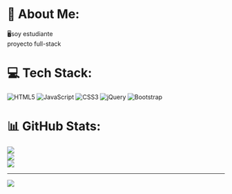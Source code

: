 # 💫 About Me:
🖥️soy estudiante <br>proyecto full-stack


# 💻 Tech Stack:
![HTML5](https://img.shields.io/badge/html5-%23E34F26.svg?style=for-the-badge&logo=html5&logoColor=white) ![JavaScript](https://img.shields.io/badge/javascript-%23323330.svg?style=for-the-badge&logo=javascript&logoColor=%23F7DF1E) ![CSS3](https://img.shields.io/badge/css3-%231572B6.svg?style=for-the-badge&logo=css3&logoColor=white) ![jQuery](https://img.shields.io/badge/jquery-%230769AD.svg?style=for-the-badge&logo=jquery&logoColor=white) ![Bootstrap](https://img.shields.io/badge/bootstrap-%23563D7C.svg?style=for-the-badge&logo=bootstrap&logoColor=white)
# 📊 GitHub Stats:
![](https://github-readme-stats.vercel.app/api?username=FranciscoRigo&theme=dracula&hide_border=false&include_all_commits=false&count_private=false)<br/>
![](https://github-readme-streak-stats.herokuapp.com/?user=FranciscoRigo&theme=dracula&hide_border=false)<br/>
![](https://github-readme-stats.vercel.app/api/top-langs/?username=FranciscoRigo&theme=dracula&hide_border=false&include_all_commits=false&count_private=false&layout=compact)

---
[![](https://visitcount.itsvg.in/api?id=FranciscoRigo&icon=0&color=0)](https://visitcount.itsvg.in)

<!-- Proudly created with GPRM ( https://gprm.itsvg.in ) -->
